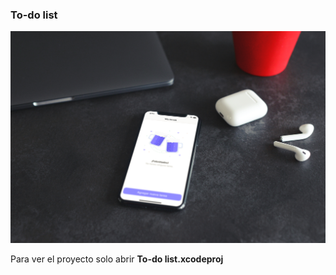 ### To-do list

![showcase](https://github.com/GustavoAlvarez/To-do-list-asdeporte/blob/master/showcase.jpg)

Para ver el proyecto solo abrir **To-do list.xcodeproj**
